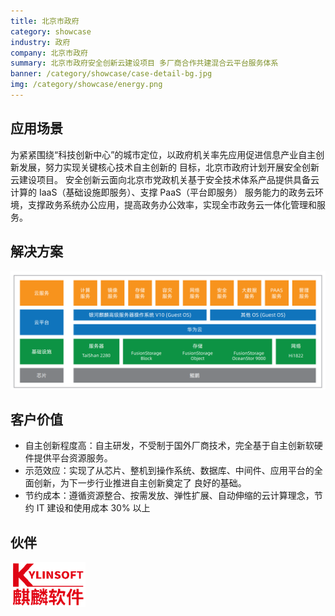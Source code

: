 ```yaml
---
title: 北京市政府
category: showcase
industry: 政府
company: 北京市政府
summary: 北京市政府安全创新云建设项目 多厂商合作共建混合云平台服务体系
banner: /category/showcase/case-detail-bg.jpg
img: /category/showcase/energy.png
---
```


## 应用场景

为紧紧围绕“科技创新中心”的城市定位，以政府机关率先应用促进信息产业自主创新发展，努力实现关键核心技术自主创新的 目标，北京市政府计划开展安全创新云建设项目。 安全创新云面向北京市党政机关基于安全技术体系产品提供具备云计算的 IaaS（基础设施即服务）、支撑 PaaS（平台即服务） 服务能力的政务云环境，支撑政务系统办公应用，提高政务办公效率，实现全市政务云一体化管理和服务。

## 解决方案
 
<img src="./G1.png"/>

## 客户价值

-	自主创新程度高：自主研发，不受制于国外厂商技术，完全基于自主创新软硬件提供平台资源服务。
-	示范效应：实现了从芯片、整机到操作系统、数据库、中间件、应用平台的全面创新，为下一步行业推进自主创新奠定了 良好的基础。 
-	节约成本：遵循资源整合、按需发放、弹性扩展、自动伸缩的云计算理念，节约 IT 建设和使用成本 30% 以上

## 伙伴

<img src="./qilin.png"/>
